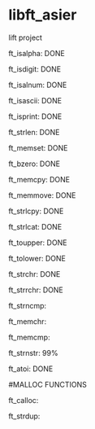 # libft_asier
lift project

ft_isalpha: DONE

ft_isdigit: DONE

ft_isalnum: DONE

ft_isascii: DONE

ft_isprint: DONE

ft_strlen: DONE

ft_memset: DONE

ft_bzero: DONE

ft_memcpy: DONE

ft_memmove: DONE

ft_strlcpy: DONE

ft_strlcat: DONE

ft_toupper: DONE

ft_tolower: DONE

ft_strchr: DONE

ft_strrchr: DONE

ft_strncmp:

ft_memchr:

ft_memcmp:

ft_strnstr: 99%

ft_atoi: DONE


#MALLOC FUNCTIONS

ft_calloc:

ft_strdup:
